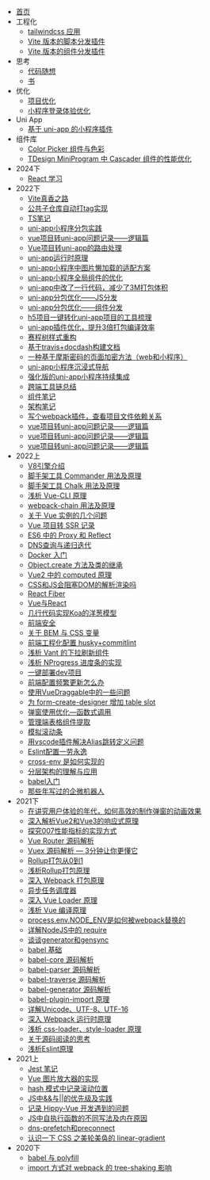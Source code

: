 - [首页](index.md)
- 工程化
  - [tailwindcss 应用](工程化/tailwindcss应用.md)
  - [Vite 版本的脚本分发插件](工程化/Vite版本的脚本分发插件.md)
  - [Vite 版本的组件分发插件](工程化/Vite版本的组件分发插件.md)
- 思考
  - [代码随想](思考/代码随想.md)
  - [书](思考/书.md)
- 优化
  - [项目优化](优化/项目优化.md)
  - [小程序登录体验优化](优化/小程序登录体验优化.md)
- Uni App
  - [基于 uni-app 的小程序插件](uni-app/基于uni-app的小程序插件.md)
- 组件库
  - [Color Picker 组件与色彩](组件库/ColorPicker组件与色彩.md)
  - [TDesign MiniProgram 中 Cascader 组件的性能优化](组件库/TDesignMiniProgram中Cascader组件的性能优化.md)
- 2024下
  - [React 学习](2024下/React学习.md)
- 2022下
  - [Vite真香之路](2022下/Vite真香之路.md)
  - [公共子仓库自动打tag实现](2022下/公共子仓库自动打tag实现.md)
  - [TS笔记](2022下/TS笔记.md)
  - [uni-app小程序分包实践](2022下/uni-app小程序分包实践.md)
  - [vue项目转uni-app问题记录——逻辑篇](2022下/vue项目转uni-app问题记录——逻辑篇.md)
  - [Vue项目转uni-app的路由处理](2022下/Vue项目转uni-app的路由处理.md)
  - [uni-app运行时原理](2022下/uni-app运行时原理.md)
  - [uni-app小程序中图片懒加载的适配方案](2022下/uni-app小程序中图片懒加载的适配方案.md)
  - [uni-app小程序全局组件的优化](2022下/uni-app小程序全局组件的优化.md)
  - [uni-app中改了一行代码，减少了3M打包体积](2022下/uni-app中改了一行代码，减少了3M打包体积.md)
  - [uni-app分包优化——JS分发](2022下/uni-app分包优化——JS分发.md)
  - [uni-app分包优化——组件分发](2022下/uni-app分包优化——组件分发.md)
  - [h5项目一键转化uni-app项目的工具梳理](2022下/h5项目一键转化uni-app项目的工具梳理.md)
  - [uni-app插件优化，提升3倍打包编译效率](2022下/uni-app插件优化，提升3倍打包编译效率.md)
  - [赛程树样式重构](2022下/赛程树样式重构.md)
  - [基于travis+docdash构建文档](2022下/基于travis+docdash构建文档.md)
  - [一种基于摩斯密码的页面加密方法（web和小程序）](2022下/一种基于摩斯密码的页面加密方法（web和小程序）.md)
  - [uni-app小程序沉浸式导航](2022下/uni-app小程序沉浸式导航.md)
  - [强化版的uni-app小程序持续集成](2022下/强化版的uni-app小程序持续集成.md)
  - [跨端工具链总结](2022下/跨端工具链总结.md)
  - [组件笔记](2022下/组件笔记.md)
  - [架构笔记](2022下/架构笔记.md)
  - [写个webpack插件，查看项目文件依赖关系](2022下/写个webpack插件，查看项目文件依赖关系.md)
  - [vue项目转uni-app问题记录——逻辑篇](2022下/vue项目转uni-app问题记录——逻辑篇.md)
  - [vue项目转uni-app问题记录——逻辑篇](2022下/vue项目转uni-app问题记录——逻辑篇.md)
  - [vue项目转uni-app问题记录——逻辑篇](2022下/vue项目转uni-app问题记录——逻辑篇.md)
- 2022上
  - [V8引擎介绍](2022上/V8引擎介绍.md)
  - [脚手架工具 Commander 用法及原理](2022上/脚手架工具Commander用法及原理.md)
  - [脚手架工具 Chalk 用法及原理](2022上/脚手架工具Chalk用法及原理.md)
  - [浅析 Vue-CLI 原理](2022上/浅析Vue-CLI原理.md)
  - [webpack-chain 用法及原理](2022上/webpack-chain用法及原理.md)
  - [关于 Vue 实例的几个问题](2022上/关于Vue实例的几个问题.md)
  - [Vue 项目转 SSR 记录](2022上/Vue项目转SSR记录.md)
  - [ES6 中的 Proxy 和 Reflect](2022上/ES6中的Proxy和Reflect.md)
  - [DNS查询与递归迭代](2022上/DNS查询与递归迭代.md)
  - [Docker 入门](2022上/Docker入门.md)
  - [Object.create 方法及类的继承](2022上/Object.create方法及类的继承.md)
  - [Vue2 中的 computed 原理](2022上/Vue2中的computed原理.md)
  - [CSS和JS会阻塞DOM的解析渲染吗](2022上/CSS和JS会阻塞DOM的解析渲染吗.md)
  - [React Fiber](2022上/ReactFiber.md)
  - [Vue与React](2022上/Vue与React.md)
  - [几行代码实现Koa的洋葱模型](2022上/几行代码实现Koa的洋葱模型.md)
  - [前端安全](2022上/前端安全.md)
  - [关于 BEM 与 CSS 变量](2022上/关于BEM与CSS变量.md)
  - [前端工程化配置 husky+commitlint](2022上/前端工程化配置husky+commitlint.md)
  - [浅析 Vant 的下拉刷新组件](2022上/浅析Vant的下拉刷新组件.md)
  - [浅析 NProgress 进度条的实现](2022上/浅析NProgress进度条的实现.md)
  - [一键部署dev项目](2022上/一键部署dev项目.md)
  - [前端配置频繁更新怎么办](2022上/前端配置频繁更新怎么办.md)
  - [使用VueDraggable中的一些问题](2022上/使用VueDraggable中的一些问题.md)
  - [为 form-create-designer 增加 table slot](2022上/为form-create-designer增加table-slot.md)
  - [弹窗使用优化—函数式调用](2022上/弹窗使用优化—函数式调用.md)
  - [管理端表格组件提取](2022上/管理端表格组件提取.md)
  - [模拟滚动条](2022上/模拟滚动条.md)
  - [用vscode插件解决Alias跳转定义问题](2022上/用vscode插件解决Alias跳转定义问题.md)
  - [Eslint配置一劳永逸](2022上/Eslint配置一劳永逸.md)
  - [cross-env 是如何实现的](2022上/cross-env是如何实现的.md)
  - [分层架构的理解与应用](2022上/分层架构的理解与应用.md)
  - [babel入门](2022上/babel入门.md)
  - [那些年写过的企微机器人](2022上/那些年写过的企微机器人.md)
- 2021下
  - [在讲究用户体验的年代，如何高效的制作弹窗的动画效果](2021下/在讲究用户体验的年代，如何高效的制作弹窗的动画效果.md)
  - [深入解析Vue2和Vue3的响应式原理](2021下/深入解析Vue2和Vue3的响应式原理.md)
  - [探究007性能指标的实现方式](2021下/探究007性能指标的实现方式（首屏加载时间的计算）.md)
  - [Vue Router 源码解析](2021下/VueRouter源码解析.md)
  - [Vuex 源码解析 — 3分钟让你更懂它](2021下/Vuex源码解析.md)
  - [Rollup打包从0到1](2021下/Rollup打包从0到1.md)
  - [浅析Rollup打包原理](2021下/浅析Rollup打包原理.md)
  - [深入 Webpack 打包原理](2021下/深入Webpack原理.md)
  - [异步任务调度器](2021下/异步任务调度器.md)
  - [深入 Vue Loader 原理](2021下/深入VueLoader原理.md)
  - [浅析 Vue 编译原理](2021下/浅析Vue编译原理.md)
  - [process.env.NODE_ENV是如何被webpack替换的](2021下/process.env.NODE_ENV是如何被webpack替换的.md)
  - [详解NodeJS中的 require](2021下/详解NodeJS中的require.md)
  - [谈谈generator和gensync](2021下/谈谈generator和gensync.md)
  - [babel 基础](2021下/babel基础.md)
  - [babel-core 源码解析](2021下/babel-core源码解析.md)
  - [babel-parser 源码解析](2021下/babel-parser源码解析.md)
  - [babel-traverse 源码解析](2021下/babel-traverse源码解析.md)
  - [babel-generator 源码解析](2021下/babel-generator源码解析.md)
  - [babel-plugin-import 原理](2021下/babel-plugin-import原理.md)
  - [详解Unicode、UTF-8、UTF-16](2021下/详解Unicode、UTF-8、UTF-16.md)
  - [深入 Webpack 运行时原理](2021下/深入Webpack运行时原理.md)
  - [浅析 css-loader、style-loader 原理](2021下/浅析css-loader、style-loader原理.md)
  - [关于源码阅读的思考](2021下/关于源码阅读的思考.md)
  - [浅析Eslint原理](2021下/浅析Eslint原理.md)
- 2021上
  - [Jest 笔记](2021上/Jest单元测试总结.md)
  - [Vue 图片放大器的实现](2021上/Vue图片放大器的实现.md)
  - [hash 模式中记录滚动位置](2021上/Vue项目hash模式中记录滚动位置.md)
  - [JS中&&与||的优先级及实践](2021上/JS中&&与||的优先级及实践.md)
  - [记录 Hippy-Vue 开发遇到的问题](2021上/记录Hippy-Vue开发遇到的问题.md)
  - [JS中自执行函数的不同写法及内在原因](2021上/JS中自执行函数的不同写法及内在原因.md)
  - [dns-prefetch和preconnect](2021上/前端优化之dns-prefetch和preconnect.md)
  - [认识一下 CSS 之美轮美奂的 linear-gradient](2021上/认识一下CSS之美轮美奂的linear-gradient.md)
- 2020下
  - [babel 与 polyfill](2020下/preset-env和polyfill及transform-runtime.md)
  - [import 方式对 webpack 的 tree-shaking 影响](2020下/import方式对webpack的tree-shaking影响.md)
